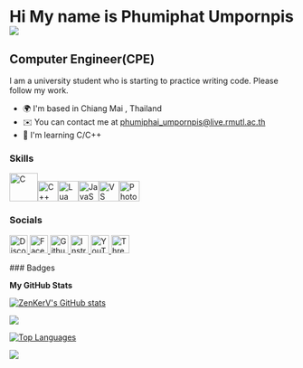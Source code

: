 Hi My name is Phumiphat Umpornpis ![](https://user-images.githubusercontent.com/74038190/212257468-1e9a91f1-b626-4baa-b15d-5c385dfa7ed2.gif)
===========================================================================================================================================

Computer Engineer(CPE)
----------------------

I am a university student who is starting to practice writing code. Please follow my work.

* 🌍  I'm based in Chiang Mai , Thailand
* ✉️  You can contact me at [phumiphai\_umpornpis@live.rmutl.ac.th](mailto:phumiphai_umpornpis@live.rmutl.ac.th)
* 🧠  I'm learning C/C++

### Skills

<p align="left">
<a href="https://docs.microsoft.com/en-us/cpp/?view=msvc-170" target="_blank" rel="noreferrer"><img src="https://raw.githubusercontent.com/danielcranney/readme-generator/main/public/icons/skills/c-colored.svg" width="50" height="50" alt="C" title="C"/></a><a href="https://docs.microsoft.com/en-us/cpp/?view=msvc-170" target="_blank" rel="noreferrer"><img src="https://raw.githubusercontent.com/danielcranney/readme-generator/main/public/icons/skills/cplusplus-colored.svg" width="36" height="36" alt="C++" title="C++"/></a><a href="https://lua.org/" target="_blank" rel="noreferrer"><img src="https://raw.githubusercontent.com/danielcranney/readme-generator/main/public/icons/skills/lua-colored.svg" width="36" height="36" alt="Lua" title="Lua"/></a><a href="https://developer.mozilla.org/en-US/docs/Web/JavaScript" target="_blank" rel="noreferrer"><img src="https://raw.githubusercontent.com/danielcranney/readme-generator/main/public/icons/skills/javascript-colored.svg" width="36" height="36" alt="JavaScript" title="JavaScript"/></a><a href="https://code.visualstudio.com/" target="_blank" rel="noreferrer"><img src="https://raw.githubusercontent.com/danielcranney/readme-generator/main/public/icons/skills/visualstudiocode-colored.svg" width="36" height="36" alt="VS Code" title="VS Code"/></a><a href="https://www.adobe.com/uk/products/photoshop.html" target="_blank" rel="noreferrer"><img src="https://raw.githubusercontent.com/danielcranney/readme-generator/main/public/icons/skills/photoshop-colored.svg" width="36" height="36" alt="Photoshop" title="Photoshop"/></a>
</p>

### Socials

<p align="left"> <a href="https://discord.com/users/pxuh.m" target="_blank" rel="noreferrer"> <picture> <source media="(prefers-color-scheme: dark)" srcset="https://raw.githubusercontent.com/danielcranney/readme-generator/main/public/icons/socials/discord-dark.svg" /> <source media="(prefers-color-scheme: light)" srcset="https://raw.githubusercontent.com/danielcranney/readme-generator/main/public/icons/socials/discord.svg" /> <img src="https://raw.githubusercontent.com/danielcranney/readme-generator/main/public/icons/socials/discord.svg" width="32" height="32" alt="Discord" title="Discord" /> </picture> </a> <a href="https://www.facebook.com/po.oh.822238/" target="_blank" rel="noreferrer"> <picture> <source media="(prefers-color-scheme: dark)" srcset="https://raw.githubusercontent.com/danielcranney/readme-generator/main/public/icons/socials/facebook-dark.svg" /> <source media="(prefers-color-scheme: light)" srcset="https://raw.githubusercontent.com/danielcranney/readme-generator/main/public/icons/socials/facebook.svg" /> <img src="https://raw.githubusercontent.com/danielcranney/readme-generator/main/public/icons/socials/facebook.svg" width="32" height="32" alt="Facebook" title="Facebook" /> </picture> </a> <a href="https://www.github.com/ZenKerV" target="_blank" rel="noreferrer"> <picture> <source media="(prefers-color-scheme: dark)" srcset="https://raw.githubusercontent.com/danielcranney/readme-generator/main/public/icons/socials/github-dark.svg" /> <source media="(prefers-color-scheme: light)" srcset="https://raw.githubusercontent.com/danielcranney/readme-generator/main/public/icons/socials/github.svg" /> <img src="https://raw.githubusercontent.com/danielcranney/readme-generator/main/public/icons/socials/github.svg" width="32" height="32" alt="Github" title="Github" /> </picture> </a> <a href="http://www.instagram.com/phumiphat_23/" target="_blank" rel="noreferrer"> <picture> <source media="(prefers-color-scheme: dark)" srcset="https://raw.githubusercontent.com/danielcranney/readme-generator/main/public/icons/socials/instagram-dark.svg" /> <source media="(prefers-color-scheme: light)" srcset="https://raw.githubusercontent.com/danielcranney/readme-generator/main/public/icons/socials/instagram.svg" /> <img src="https://raw.githubusercontent.com/danielcranney/readme-generator/main/public/icons/socials/instagram.svg" width="32" height="32" alt="Instragram" title="Instragram" /> </picture> </a> <a href="https://www.youtube.com/@ZenkerV" target="_blank" rel="noreferrer"> <picture> <source media="(prefers-color-scheme: dark)" srcset="https://raw.githubusercontent.com/danielcranney/readme-generator/main/public/icons/socials/youtube-dark.svg" /> <source media="(prefers-color-scheme: light)" srcset="https://raw.githubusercontent.com/danielcranney/readme-generator/main/public/icons/socials/youtube.svg" /> <img src="https://raw.githubusercontent.com/danielcranney/readme-generator/main/public/icons/socials/youtube.svg" width="32" height="32" alt="YouTube" title="YouTube" /> </picture> </a> <a href="https://www.threads.net/@phumiphat_23" target="_blank" rel="noreferrer"> <picture> <source media="(prefers-color-scheme: dark)" srcset="https://raw.githubusercontent.com/danielcranney/readme-generator/main/public/icons/socials/threads-dark.svg" /> <source media="(prefers-color-scheme: light)" srcset="https://raw.githubusercontent.com/danielcranney/readme-generator/main/public/icons/socials/threads.svg" /> <img src="https://raw.githubusercontent.com/danielcranney/readme-generator/main/public/icons/socials/threads.svg" width="32" height="32" alt="Threads" title="Threads" /> </picture> </a></p>
### Badges

<b>My GitHub Stats</b>

<a href="http://www.github.com/ZenKerV"><img src="https://github-readme-stats.vercel.app/api?username=ZenKerV&show_icons=true&hide=&count_private=true&title_color=facc15&text_color=ffffff&icon_color=facc15&bg_color=22272e&hide_border=true&show_icons=true" alt="ZenKerV's GitHub stats" /></a>

<a href="http://www.github.com/ZenKerV"><img src="https://github-readme-streak-stats.herokuapp.com/?user=ZenKerV&stroke=ffffff&background=22272e&ring=facc15&fire=facc15&currStreakNum=ffffff&currStreakLabel=facc15&sideNums=ffffff&sideLabels=ffffff&dates=ffffff&hide_border=true" /></a>

<a href="https://github.com/ZenKerV" align="left"><img src="https://github-readme-stats.vercel.app/api/top-langs/?username=ZenKerV&langs_count=10&title_color=facc15&text_color=ffffff&icon_color=facc15&bg_color=22272e&hide_border=true&locale=en&custom_title=Top%20%Languages" alt="Top Languages" /></a>

![](https://user-images.githubusercontent.com/74038190/225813708-98b745f2-7d22-48cf-9150-083f1b00d6c9.gif)
